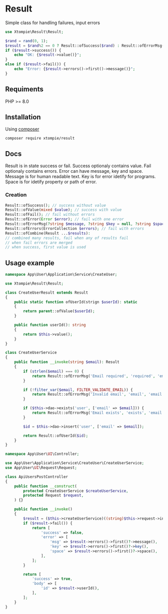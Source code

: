 # Result

Simple class for handling failures, input errors

```php
use Xtompie\Result\Result;

$rand = rand(0, 1);
$result = $rand%2 == 0 ? Result::ofSuccess($rand) : Result::ofErrorMsg("the number $rand is not even");
if ($result->success()) {
    echo "OK: {$result->value()}";
}
else if ($result->fail()) {
    echo "Error: {$result->errors()->first()->message()}";
}
```

## Requiments

PHP >= 8.0

## Installation

Using [composer](https://getcomposer.org/)

```
composer require xtompie/result
```

## Docs

Result is in state success or fail.
Success optionaly contains value.
Fail optionaly contains errors.
Error can have message, key and space.
Message is for human readable text.
Key is for error idetify for programs.
Space is for idetify property or path of error.

### Creation

```php
Result::ofSuccess(); // success without value
Result::ofValue(mixed $value); // success with value
Result::ofFail(); // fail without errors
Result::ofError(Error $error); // fail with one error
Result::ofErrorMsg(?string $message, ?string $key = null, ?string $space = null); // fail with one error
Result::ofErrors(ErrorCollection $errors); // fail with errors
Result::ofCombine(Result ...$results):
// combined many results, fail when any of results fail
// when fail errors are merged
// when success, first value is used
```

## Usage example


```php
namespace App\User\Application\Service\CreateUser;

use Xtompie\Result\Result;

class CreateUserResult extends Result
{
    public static function ofUserId(strign $userId): static
    {
        return parent::ofValue($userId);
    }

    public function userId(): string
    {
        return $this->value();
    }
}

class CreateUserService
{
    public function __invoke(string $email): Result
    {
        if (strlen($email) === 0) {
            return Result::ofErrorMsg('Email required', 'required', 'email');
        }

        if (!filter_var($email, FILTER_VALIDATE_EMAIL)) {
            return Result::ofErrorMsg('Invalid email', 'email', 'email');
        }

        if ($this->dao->exists('user', ['email' => $email])) {
            return Result::ofErrorMsg('Email exists', 'exists', 'email');
        }

        $id = $this->dao->insert('user', ['email' => $email]);

        return Result::ofUserId($id);
    }
}

namespace App\User\UI\Controller;

use App\User\Application\Service\CreateUser\CreateUserService;
use App\User\UI\Request\Request;

class ApiUsersPostController
{
    public function __construct(
        protected CreateUserService $createUserService,
        protected Request $request,
    ) {}

    public function __invoke()
    {
        $result = ($this->createUserService)((string)$this->request->input('email'));
        if ($result->fail()) {
            return [
                'success' => false,
                'error' => [
                    'msg' => $result->errors()->first()?->message(),
                    'key' => $result->errors()->first()?->key(),
                    'space' => $result->errors()->first()?->space(),
                ],
            ];
        }

        return [
            'success' => true,
            'body' => [
                'id' => $result->userId(),
            ],
        ];
    }
}

```
